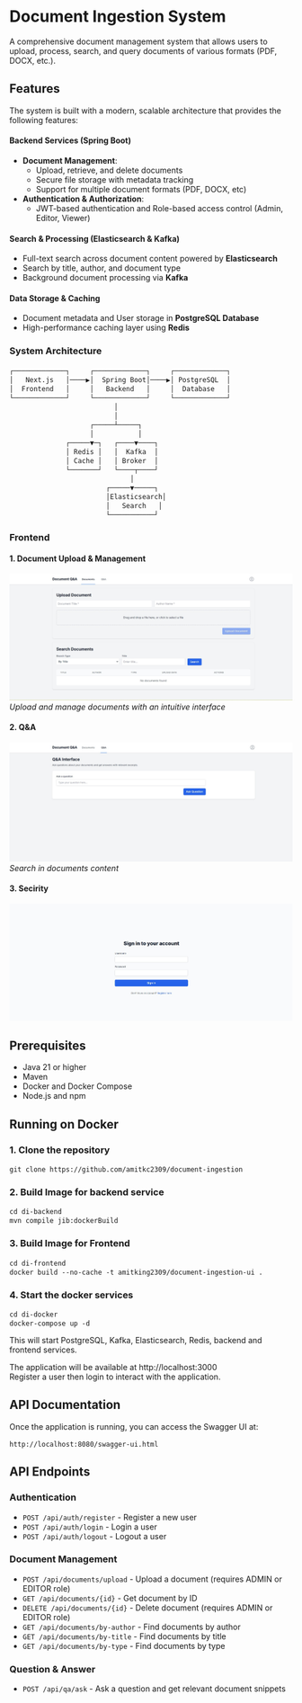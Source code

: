 # Document Ingestion System

A comprehensive document management system that allows users to upload, process, search, and query documents of various formats (PDF, DOCX, etc.).

## Features

The system is built with a modern, scalable architecture that provides the following features:

#### Backend Services (Spring Boot)
- **Document Management**: 
  - Upload, retrieve, and delete documents
  - Secure file storage with metadata tracking
  - Support for multiple document formats (PDF, DOCX, etc)
- **Authentication & Authorization**: 
  - JWT-based authentication and Role-based access control (Admin, Editor, Viewer)

#### Search & Processing (Elasticsearch & Kafka)
  - Full-text search across document content powered by **Elasticsearch**
  - Search by title, author, and document type
  - Background document processing via **Kafka**

#### Data Storage & Caching
  - Document metadata and User storage in **PostgreSQL Database**
  - High-performance caching layer using **Redis**

### System Architecture

```
┌─────────────┐     ┌─────────────┐     ┌─────────────┐
│   Next.js   │────▶│  Spring Boot│────▶│ PostgreSQL  │
│  Frontend   │     │   Backend   │     │  Database   │
└─────────────┘     └─────────────┘     └─────────────┘
                          │
                          │
                    ┌─────┴─────┐
                    │           │
              ┌─────▼─┐   ┌────▼────┐
              │ Redis │   │  Kafka  │
              │ Cache │   │ Broker  │
              └───────┘   └────┬────┘
                              │
                        ┌─────▼─────┐
                        │Elasticsearch│
                        │   Search   │
                        └───────────┘
```

### Frontend

#### 1. Document Upload & Management
![Document Management Interface](sample/1.jpg)
*Upload and manage documents with an intuitive interface*

#### 2. Q&A
![Q&A](sample/2.jpg)
*Search in documents content*

#### 3. Secirity
![Security](sample/3.jpg)

## Prerequisites

- Java 21 or higher
- Maven
- Docker and Docker Compose
- Node.js and npm

## Running on Docker

### 1. Clone the repository

```
git clone https://github.com/amitkc2309/document-ingestion
```

### 2. Build Image for backend service

```
cd di-backend
mvn compile jib:dockerBuild
```

### 3. Build Image for Frontend

```
cd di-frontend
docker build --no-cache -t amitking2309/document-ingestion-ui .
```

### 4. Start the docker services

```
cd di-docker
docker-compose up -d
```

This will start PostgreSQL, Kafka, Elasticsearch, Redis, backend and frontend services.

The application will be available at http://localhost:3000  
Register a user then login to interact with the application.

## API Documentation

Once the application is running, you can access the Swagger UI at:

```
http://localhost:8080/swagger-ui.html
```

## API Endpoints

### Authentication

- `POST /api/auth/register` - Register a new user
- `POST /api/auth/login` - Login a user
- `POST /api/auth/logout` - Logout a user

### Document Management

- `POST /api/documents/upload` - Upload a document (requires ADMIN or EDITOR role)
- `GET /api/documents/{id}` - Get document by ID
- `DELETE /api/documents/{id}` - Delete document (requires ADMIN or EDITOR role)
- `GET /api/documents/by-author` - Find documents by author
- `GET /api/documents/by-title` - Find documents by title
- `GET /api/documents/by-type` - Find documents by type

### Question & Answer

- `POST /api/qa/ask` - Ask a question and get relevant document snippets

